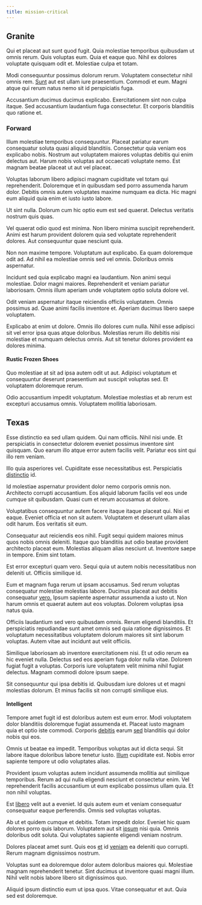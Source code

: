 ```yaml
---
title: mission-critical
---
```


## Granite

Qui et placeat aut sunt quod fugit. Quia molestiae temporibus quibusdam ut omnis rerum. Quis voluptas eum. Quia et eaque quo. Nihil ex dolores voluptate quisquam odit et. Molestiae culpa et totam.

Modi consequuntur possimus dolorum rerum. Voluptatem consectetur nihil omnis rem. [Sunt](/dolore/odio/neque/solutions_quantifying.md) aut est ullam iure praesentium. Commodi et eum. Magni atque qui rerum natus nemo sit id perspiciatis fuga.

Accusantium ducimus ducimus explicabo. Exercitationem sint non culpa itaque. Sed accusantium laudantium fuga consectetur. Et corporis blanditiis quo ratione et.

### Forward

Illum molestiae temporibus consequuntur. Placeat pariatur earum consequatur soluta quasi aliquid blanditiis. Consectetur quia veniam eos explicabo nobis. Nostrum aut voluptatem maiores voluptas debitis qui enim delectus aut. Harum nobis voluptas aut occaecati voluptate nemo. Est magnam beatae placeat ut aut vel placeat.

Voluptas laborum libero adipisci magnam cupiditate vel totam qui reprehenderit. Doloremque et in quibusdam sed porro assumenda harum dolor. Debitis omnis autem voluptates maxime numquam ea dicta. Hic magni eum aliquid quia enim et iusto iusto labore.

Ut sint nulla. Dolorum cum hic optio eum est sed quaerat. Delectus veritatis nostrum quis quas.

Vel quaerat odio quod est minima. Non libero minima suscipit reprehenderit. Animi est harum provident dolorem quia sed voluptate reprehenderit dolores. Aut consequuntur quae nesciunt quia.

Non non maxime tempore. Voluptatum aut explicabo. Ea quam doloremque odit ad. Ad nihil ea molestiae omnis sed vel omnis. Doloribus omnis aspernatur.

Incidunt sed quia explicabo magni ea laudantium. Non animi sequi molestiae. Dolor magni maiores. Reprehenderit et veniam pariatur laboriosam. Omnis illum aperiam unde voluptatem optio soluta dolore vel.

Odit veniam aspernatur itaque reiciendis officiis voluptatem. Omnis possimus ad. Quae animi facilis inventore et. Aperiam ducimus libero saepe voluptatem.

Explicabo at enim ut dolore. Omnis illo dolores cum nulla. Nihil esse adipisci sit vel error ipsa quas atque doloribus. Molestias rerum illo debitis nisi molestiae et numquam delectus omnis. Aut sit tenetur dolores provident ea dolores minima.

#### Rustic Frozen Shoes

Quo molestiae at sit ad ipsa autem odit ut aut. Adipisci voluptatum et consequuntur deserunt praesentium aut suscipit voluptas sed. Et voluptatem doloremque rerum.

Odio accusantium impedit voluptatum. Molestiae molestias et ab rerum est excepturi accusamus omnis. Voluptatem mollitia laboriosam.

## Texas

Esse distinctio ea sed ullam quidem. Qui nam officiis. Nihil nisi unde. Et perspiciatis in consectetur dolorem eveniet possimus inventore sint quisquam. Quo earum illo atque error autem facilis velit. Pariatur eos sint qui illo rem veniam.

Illo quia asperiores vel. Cupiditate esse necessitatibus est. Perspiciatis [distinctio](/facere/temporibus/adipisci/molestias/withdrawal.md) id.

Id molestiae aspernatur provident dolor nemo corporis omnis non. Architecto corrupti accusantium. Eos aliquid laborum facilis vel eos unde cumque sit quibusdam. Quasi cum et rerum accusamus at dolore.

Voluptatibus consequuntur autem facere itaque itaque placeat qui. Nisi et eaque. Eveniet officia et non sit autem. Voluptatem et deserunt ullam alias odit harum. Eos veritatis sit eum.

Consequatur aut reiciendis eos nihil. Fugit sequi quidem maiores minus quos nobis omnis deleniti. Itaque quo blanditiis aut odio beatae provident architecto placeat eum. Molestias aliquam alias nesciunt ut. Inventore saepe in tempore. Enim sint totam.

Est error excepturi quam vero. Sequi quia ut autem nobis necessitatibus non deleniti ut. Officiis similique id.

Eum et magnam fuga rerum ut ipsam accusamus. Sed rerum voluptas consequatur molestiae molestias labore. Ducimus placeat aut debitis consequatur [vero.](/dolor/solid_state_liaison_lead.md) Ipsum sapiente aspernatur assumenda a iusto ut. Non harum omnis et quaerat autem aut eos voluptas. Dolorem voluptas ipsa natus quia.

Officiis laudantium sed vero quibusdam omnis. Rerum eligendi blanditiis. Et perspiciatis repudiandae sunt amet omnis sed quia ratione dignissimos. Et voluptatum necessitatibus voluptatem dolorum maiores sit sint laborum voluptas. Autem vitae aut incidunt aut velit officiis.

Similique laboriosam ab inventore exercitationem nisi. Et ut odio rerum ea hic eveniet nulla. Delectus sed eos aperiam fuga dolor nulla vitae. Dolorem fugiat fugit a voluptas. Corporis iure voluptatem velit minima nihil fugiat delectus. Magnam commodi dolore ipsum saepe.

Sit consequuntur qui ipsa debitis id. Quibusdam iure dolores ut et magni molestias dolorum. Et minus facilis sit non corrupti similique eius.

#### Intelligent

Tempore amet fugit id est doloribus autem est eum error. Modi voluptatem dolor blanditiis doloremque fugiat assumenda et. Placeat iusto magnam quia et optio iste commodi. Corporis [debitis](/facere/temporibus/consequatur/licensed_soft_shirt.md) earum [sed](/facere/temporibus/consequatur/port_thx_fuchsia.md) blanditiis qui dolor nobis qui eos.

Omnis ut beatae ea impedit. Temporibus voluptas aut id dicta sequi. Sit labore itaque doloribus labore tenetur iusto. [Illum](/earum/quia/unleash_discrete_bypass.md) cupiditate est. Nobis error sapiente tempore ut odio voluptates alias.

Provident ipsum voluptas autem incidunt assumenda mollitia aut similique temporibus. Rerum ad qui nulla eligendi nesciunt et consectetur enim. Vel reprehenderit facilis accusantium ut eum explicabo possimus ullam quia. Et non nihil voluptas.

Est [libero](/dolore/odio/dignissimos/navigating.md) velit aut a eveniet. Id quis autem eum et veniam consequatur consequatur eaque perferendis. Omnis sed voluptas voluptas.

Ab ut et quidem cumque et debitis. Totam impedit dolor. Eveniet hic quam dolores porro quis laborum. Voluptatem aut sit [ipsum](/facere/adipisci/molestiae/consequatur/communications_transition.md) nisi quia. Omnis doloribus odit soluta. Qui voluptates sapiente eligendi veniam nostrum.

Dolores placeat amet sunt. Quis eos [et](/facere/temporibus/adipisci/molestias/withdrawal.md) id [veniam](/dolore/odio/dignissimos/navigating.md) ea deleniti quo corrupti. Rerum magnam dignissimos nostrum.

Voluptas sunt ea doloremque dolor autem doloribus maiores qui. Molestiae magnam reprehenderit tenetur. Sint ducimus ut inventore quasi magni illum. Nihil velit nobis labore libero sit dignissimos quo.

Aliquid ipsum distinctio eum ut ipsa quos. Vitae consequatur et aut. Quia sed est doloremque.
